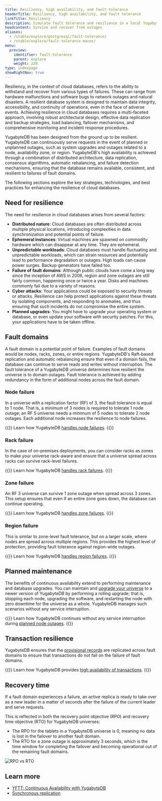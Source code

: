 ```yaml
---
title: Resiliency, high availability, and fault tolerance
headerTitle: Resiliency, high availability, and fault tolerance
linkTitle: Resiliency
description: Simulate fault tolerance and resilience in a local YugabyteDB database universe.
headcontent: Survive and recover from outages
aliases:
  - /stable/explore/postgresql/fault-tolerance/
  - /stable/explore/fault-tolerance-macos/
menu:
  preview:
    identifier: fault-tolerance
    parent: explore
    weight: 220
type: indexpage
showRightNav: true
---
```


Resiliency, in the context of cloud databases, refers to the ability to withstand and recover from various types of failures. These can range from hardware malfunctions and software bugs to network outages and natural disasters. A resilient database system is designed to maintain data integrity, accessibility, and continuity of operations, even in the face of adverse events. Achieving resilience in cloud databases requires a multi-faceted approach, involving robust architectural design, effective data replication and backup strategies, load balancing, failover mechanisms, and comprehensive monitoring and incident response procedures.

YugabyteDB has been designed from the ground up to be resilient. YugabyteDB can continuously serve requests in the event of planned or unplanned outages, such as system upgrades and outages related to a node, availability zone, or region. YugabyteDB's high availability is achieved through a combination of distributed architecture, data replication, consensus algorithms, automatic rebalancing, and failure detection mechanisms, ensuring that the database remains available, consistent, and resilient to failures of fault domains.

The following sections explore the key strategies, technologies, and best practices for enhancing the resilience of cloud databases.

## Need for resilience

The need for resilience in cloud databases arises from several factors:

- **Distributed nature**: Cloud databases are often distributed across multiple physical locations, introducing complexities in data synchronization and potential points of failure.
- **Ephemeral instances**: Virtual machines are spawned on commodity hardware which can disappear at any time. They are ephemeral.
- **Unpredictable workloads**: Cloud databases must handle fluctuating and unpredictable workloads, which can strain resources and potentially lead to performance degradation or outages. High loads can cause power surges. Backup generators have failed too.
- **Failure of fault domains**: Although public clouds have come a long way since the inception of AWS in 2006, region and zone outages are still fairly common, happening once or twice a year. Disks and machines commonly fail due to a variety of reasons.
- **Cyber attacks**: Your applications could be exposed to security threats or attacks. Resilience can help protect applications against these threats by isolating components, and responding to anomalies, and thus ensuring that such incidents do not compromise the entire system.
- **Planned upgrades**: You might have to upgrade your operating system or database, or even update your software with security patches. For this, your applications have to be taken offline.

## Fault domains

A fault domain is a potential point of failure. Examples of fault domains would be nodes, racks, zones, or entire regions. YugabyteDB's Raft-based replication and automatic rebalancing ensure that even if a domain fails, the database can continue to serve reads and writes without interruption. The fault tolerance of a YugabyteDB universe determines how resilient the universe is to domain outages. Fault tolerance is achieved by adding redundancy in the form of additional nodes across the fault domain.

### Node failure

In a universe with a replication factor (RF) of 3, the fault tolerance is equal to 1 node. That is, a minimum of 3 nodes is required to tolerate 1 node outage; an RF 5 universe needs a minimum of 5 nodes to tolerate 2 node outages. Each additional node increases the resilience to node failures.

{{<lead link="./macos/">}}
Learn how YugabyteDB [handles node failures](./macos/).
{{</lead>}}

### Rack failure

In the case of on-premises deployments, you can consider racks as zones to make your universe rack-aware and ensure that a universe spread across racks can survive rack-level failures.

{{<lead link="./handling-rack-failures/">}}
Learn how YugabyteDB [handles rack failures](./handling-rack-failures/).
{{</lead>}}

### Zone failure

An RF 3 universe can survive 1 zone outage when spread across 3 zones. This setup ensures that even if an entire zone goes down, the database can continue operating.

{{<lead link="./handling-zone-failures/">}}
Learn how YugabyteDB [handles zone failures](./handling-zone-failures/).
{{</lead>}}

### Region failure

This is similar to zone-level fault tolerance, but on a larger scale, where nodes are spread across multiple regions. This provides the highest level of protection, providing fault tolerance against region-wide outages.

{{<lead link="./handling-region-failures/">}}
Learn how YugabyteDB [handles region failures](./handling-region-failures/).
{{</lead>}}

## Planned maintenance

The benefits of continuous availability extend to performing maintenance and database upgrades. You can maintain and [upgrade your universe](../../manage/upgrade-deployment/) to a newer version of YugabyteDB by performing a rolling upgrade; that is, stopping each node, upgrading the software, and restarting the node with zero downtime for the universe as a whole. YugabyteDB manages such scenarios without any service interruption.

{{<lead link="./handling-node-upgrades/">}}
Learn how YugabyteDB continues without any service interruption during [planned node outages](./handling-node-upgrades/).
{{</lead>}}

## Transaction resilience

YugabyteDB ensures that the [provisional records](../../architecture/transactions/distributed-txns/#provisional-records) are replicated across fault domains to ensure that transactions do not fail on the failure of fault domains.

{{<lead link="./transaction-availability/">}}
Learn how YugabyteDB provides [high availability of transactions](./transaction-availability/).
{{</lead>}}

## Recovery time

If a fault domain experiences a failure, an active replica is ready to take over as a new leader in a matter of seconds after the failure of the current leader and serve requests.

This is reflected in both the recovery point objective (RPO) and recovery time objective (RTO) for YugabyteDB universes:

- The RPO for the tablets in a YugabyteDB universe is 0, meaning no data is lost in the failover to another fault domain.
- The RTO for a zone outage is approximately 3 seconds, which is the time window for completing the failover and becoming operational out of the remaining fault domains.

![RPO vs RTO](/images/architecture/replication/rpo-vs-rto-zone-outage.png)

## Learn more

- [YFTT: Continuous Availability with YugabyteDB](https://www.youtube.com/watch?v=4PpiOMcq-j8)
- [Synchronous replication](../../architecture/docdb-replication/replication/)
